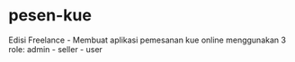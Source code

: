 # pesen-kue
Edisi Freelance - Membuat aplikasi pemesanan kue online menggunakan 3 role: admin - seller - user
